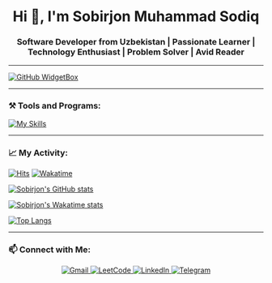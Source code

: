 <h1 align="center">Hi 👋, I'm Sobirjon Muhammad Sodiq</h1>
<h3 align="center">Software Developer from Uzbekistan | Passionate Learner | Technology Enthusiast | Problem Solver | Avid Reader</h3>


---

[![GitHub WidgetBox](https://github-widgetbox.vercel.app/api/profile?username=sobir-swe&data=followers,repositories,stars,commits&theme=dark)](https://github.com/sobir-swe)

---

### ⚒️ Tools and Programs:
[![My Skills](https://skillicons.dev/icons?i=php,laravel,python,c,docker,mysql,postgresql,linux,bash,git,github,html,css,bootstrap,postman)](https://github.com/sobir-swe)

---

### 📈 My Activity:
[![Hits](https://hits.sh/github.com/sobir-swe.svg)](https://hits.sh/github.com/sobir-swe/)
[![Wakatime](https://wakatime.com/badge/user/f3fa33e4-63f2-46e4-882c-d9d7cf9c6d56.svg)](https://wakatime.com/@Sobir)

[![Sobirjon's GitHub stats](https://github-readme-stats.vercel.app/api?username=sobir-swe&count_private=true&show_icons=true&theme=react)](#)

[![Sobirjon's Wakatime stats](https://github-readme-stats.vercel.app/api/wakatime?username=Werther&layout=compact&theme=react)](https://wakatime.com/@Werther)

[![Top Langs](https://github-readme-stats.vercel.app/api/top-langs/?username=sobir-swe&layout=compact&theme=react&langs_count=7)](#)

---

### 📫 Connect with Me:
<p align="center">
    <a href="mailto:sobirjon.swe@gmail.com">
        <img src="https://img.shields.io/badge/Gmail-D14836?style=for-the-badge&logo=gmail&logoColor=white" alt="Gmail">
    </a>
    <a href="https://leetcode.com/sobirjon-swe/=">
        <img src="https://img.shields.io/badge/LeetCode-FFA116?style=for-the-badge&logo=leetcode&logoColor=black" alt="LeetCode">
    </a>
    <a href="https://www.linkedin.com/in/sobirjon-swe">
        <img src="https://img.shields.io/badge/LinkedIn-0077B5?style=for-the-badge&logo=linkedin&logoColor=white" alt="LinkedIn">
    </a>
    <a href="https://t.me/Sobirjon_swe">
        <img src="https://img.shields.io/badge/Telegram-26A5E4?style=for-the-badge&logo=telegram&logoColor=white" alt="Telegram">
    </a>
</p>
